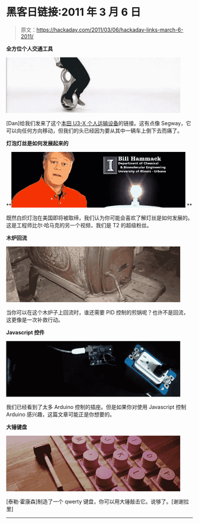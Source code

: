 # 黑客日链接:2011 年 3 月 6 日

> 原文：<https://hackaday.com/2011/03/06/hackaday-links-march-6-2011/>

**全方位个人交通工具**

**![](img/e7e1ca0d054b3a56a1bba1288be61332.png "link-omnidirectional-seway-clone")**

[Dan]给我们发来了这个[本田 U3-X 个人运输设备](http://world.honda.com/news/2009/c090924New-Personal-Mobility-Device/)的链接。这有点像 Segway，它可以向任何方向移动，但我们的头已经因为要从其中一辆车上倒下去而痛了。

**灯泡灯丝是如何发展起来的**

**![](img/e4115011c3e44d8a145913c81fbc59f4.png "links-engineer-guy-lightbulb")
**

既然白炽灯泡在美国即将被取缔，我们认为你可能会喜欢了解灯丝是如何发展的。这是工程师比尔·哈马克的另一个视频，我们是 T2 的超级粉丝。

**木炉回流**

**![](img/07e77cd411880f9b60e634c93ed9e40f.png "links-wooden-stove-reflow")**

当你可以在这个木炉子上回流时，谁还需要 PID 控制的煎锅呢？也许不是回流，这更像是一次补救行动。

**Javascript 控件**

**![](img/2339f688faeb0ac3d3832cb68cc0dd44.png "links-javascript-controlled-arduino")**

我们已经看到了太多 Arduino 控制的插座。但是如果你对使用 Javascript 控制 Arduino 感兴趣，这篇文章可能正是你想要的。

**大锤键盘**

![](img/c8e04e347d6942f0a4ffcc7a1e3cc521.png "links-sledgehammer-operated-keyboard")

[泰勒·霍康森]制造了一个 qwerty 键盘，你可以用大锤敲击它。说够了。[谢谢拉里]

 ****